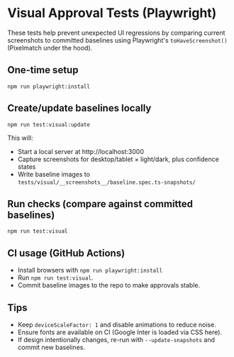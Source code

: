 # Visual Approval Tests (Playwright)

These tests help prevent unexpected UI regressions by comparing current screenshots to committed baselines using Playwright's `toHaveScreenshot()` (Pixelmatch under the hood).

## One-time setup

```pwsh
npm run playwright:install
```

## Create/update baselines locally

```pwsh
npm run test:visual:update
```

This will:
- Start a local server at http://localhost:3000
- Capture screenshots for desktop/tablet × light/dark, plus confidence states
- Write baseline images to `tests/visual/__screenshots__/baseline.spec.ts-snapshots/`

## Run checks (compare against committed baselines)

```pwsh
npm run test:visual
```

## CI usage (GitHub Actions)
- Install browsers with `npm run playwright:install`
- Run `npm run test:visual`.
- Commit baseline images to the repo to make approvals stable.

## Tips
- Keep `deviceScaleFactor: 1` and disable animations to reduce noise.
- Ensure fonts are available on CI (Google Inter is loaded via CSS here).
- If design intentionally changes, re-run with `--update-snapshots` and commit new baselines.
